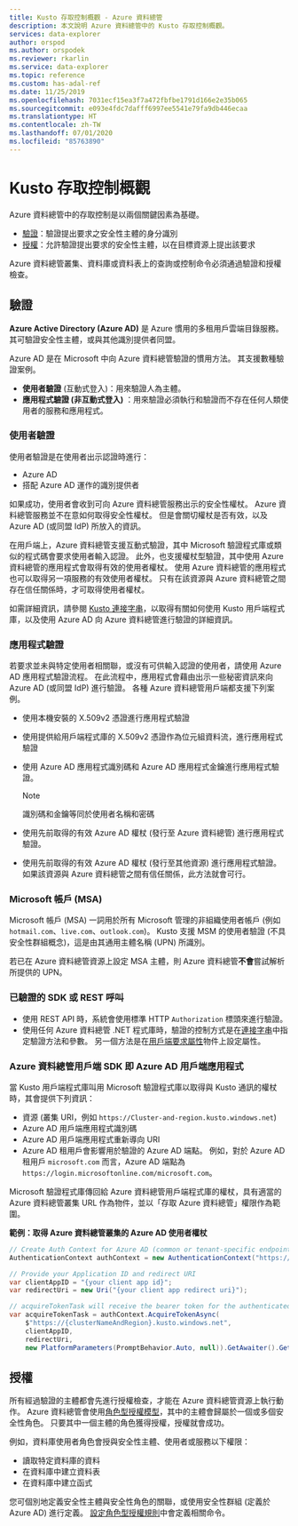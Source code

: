 ```yaml
---
title: Kusto 存取控制概觀 - Azure 資料總管
description: 本文說明 Azure 資料總管中的 Kusto 存取控制概觀。
services: data-explorer
author: orspod
ms.author: orspodek
ms.reviewer: rkarlin
ms.service: data-explorer
ms.topic: reference
ms.custom: has-adal-ref
ms.date: 11/25/2019
ms.openlocfilehash: 7031ecf15ea3f7a472fbfbe1791d166e2e35b065
ms.sourcegitcommit: e093e4fdc7dafff6997ee5541e79fa9db446ecaa
ms.translationtype: HT
ms.contentlocale: zh-TW
ms.lasthandoff: 07/01/2020
ms.locfileid: "85763890"
---
```

# <a name="kusto-access-control-overview"></a>Kusto 存取控制概觀

Azure 資料總管中的存取控制是以兩個關鍵因素為基礎。
* [驗證](#authentication)：驗證提出要求之安全性主體的身分識別
* [授權](#authorization)：允許驗證提出要求的安全性主體，以在目標資源上提出該要求

Azure 資料總管叢集、資料庫或資料表上的查詢或控制命令必須通過驗證和授權檢查。

## <a name="authentication"></a>驗證

**Azure Active Directory (Azure AD)** 是 Azure 慣用的多租用戶雲端目錄服務。 其可驗證安全性主體，或與其他識別提供者同盟。

Azure AD 是在 Microsoft 中向 Azure 資料總管驗證的慣用方法。 其支援數種驗證案例。
* **使用者驗證** (互動式登入)：用來驗證人為主體。
* **應用程式驗證 (非互動式登入)** ：用來驗證必須執行和驗證而不存在任何人類使用者的服務和應用程式。

### <a name="user-authentication"></a>使用者驗證

使用者驗證是在使用者出示認證時進行：
* Azure AD 
* 搭配 Azure AD 運作的識別提供者

如果成功，使用者會收到可向 Azure 資料總管服務出示的安全性權杖。 Azure 資料總管服務並不在意如何取得安全性權杖。 但是會關切權杖是否有效，以及 Azure AD (或同盟 IdP) 所放入的資訊。

在用戶端上，Azure 資料總管支援互動式驗證，其中 Microsoft 驗證程式庫或類似的程式碼會要求使用者輸入認證。 此外，也支援權杖型驗證，其中使用 Azure 資料總管的應用程式會取得有效的使用者權杖。 使用 Azure 資料總管的應用程式也可以取得另一項服務的有效使用者權杖。 只有在該資源與 Azure 資料總管之間存在信任關係時，才可取得使用者權杖。

如需詳細資訊，請參閱 [Kusto 連接字串](../../api/connection-strings/kusto.md)，以取得有關如何使用 Kusto 用戶端程式庫，以及使用 Azure AD 向 Azure 資料總管進行驗證的詳細資訊。

### <a name="application-authentication"></a>應用程式驗證

若要求並未與特定使用者相關聯，或沒有可供輸入認證的使用者，請使用 Azure AD 應用程式驗證流程。 在此流程中，應用程式會藉由出示一些秘密資訊來向 Azure AD (或同盟 IdP) 進行驗證。 各種 Azure 資料總管用戶端都支援下列案例。

* 使用本機安裝的 X.509v2 憑證進行應用程式驗證
* 使用提供給用戶端程式庫的 X.509v2 憑證作為位元組資料流，進行應用程式驗證
* 使用 Azure AD 應用程式識別碼和 Azure AD 應用程式金鑰進行應用程式驗證。

    > [!NOTE] 
    > 識別碼和金鑰等同於使用者名稱和密碼

* 使用先前取得的有效 Azure AD 權杖 (發行至 Azure 資料總管) 進行應用程式驗證。
* 使用先前取得的有效 Azure AD 權杖 (發行至其他資源) 進行應用程式驗證。 如果該資源與 Azure 資料總管之間有信任關係，此方法就會可行。

### <a name="microsoft-accounts-msas"></a>Microsoft 帳戶 (MSA)

Microsoft 帳戶 (MSA) 一詞用於所有 Microsoft 管理的非組織使用者帳戶 (例如 `hotmail.com`、`live.com`、`outlook.com`)。
Kusto 支援 MSM 的使用者驗證 (不具安全性群組概念)，這是由其通用主體名稱 (UPN) 所識別。

若已在 Azure 資料總管資源上設定 MSA 主體，則 Azure 資料總管**不會**嘗試解析所提供的 UPN。

### <a name="authenticated-sdk-or-rest-calls"></a>已驗證的 SDK 或 REST 呼叫

* 使用 REST API 時，系統會使用標準 HTTP `Authorization` 標頭來進行驗證。
* 使用任何 Azure 資料總管 .NET 程式庫時，驗證的控制方式是在[連接字串](../../api/connection-strings/kusto.md)中指定驗證方法和參數。 另一個方法是在[用戶端要求屬性](../../api/netfx/request-properties.md)物件上設定屬性。

### <a name="azure-data-explorer-client-sdk-as-an-azure-ad-client-application"></a>Azure 資料總管用戶端 SDK 即 Azure AD 用戶端應用程式

當 Kusto 用戶端程式庫叫用 Microsoft 驗證程式庫以取得與 Kusto 通訊的權杖時，其會提供下列資訊：

* 資源 (叢集 URI，例如 `https://Cluster-and-region.kusto.windows.net`)
* Azure AD 用戶端應用程式識別碼
* Azure AD 用戶端應用程式重新導向 URI
* Azure AD 租用戶會影響用於驗證的 Azure AD 端點。 例如，對於 Azure AD 租用戶 `microsoft.com` 而言，Azure AD 端點為 `https://login.microsoftonline.com/microsoft.com`。

Microsoft 驗證程式庫傳回給 Azure 資料總管用戶端程式庫的權杖，具有適當的 Azure 資料總管叢集 URL 作為物件，並以「存取 Azure 資料總管」權限作為範圍。

**範例：取得 Azure 資料總管叢集的 Azure AD 使用者權杖**

```csharp
// Create Auth Context for Azure AD (common or tenant-specific endpoint):
AuthenticationContext authContext = new AuthenticationContext("https://login.microsoftonline.com/{Azure AD TenantID or name}");

// Provide your Application ID and redirect URI
var clientAppID = "{your client app id}";
var redirectUri = new Uri("{your client app redirect uri}");

// acquireTokenTask will receive the bearer token for the authenticated user
var acquireTokenTask = authContext.AcquireTokenAsync(
    $"https://{clusterNameAndRegion}.kusto.windows.net",
    clientAppID,
    redirectUri,
    new PlatformParameters(PromptBehavior.Auto, null)).GetAwaiter().GetResult();
```

## <a name="authorization"></a>授權

所有經過驗證的主體都會先進行授權檢查，才能在 Azure 資料總管資源上執行動作。
Azure 資料總管會使用[角色型授權模型](role-based-authorization.md)，其中的主體會歸屬於一個或多個安全性角色。 只要其中一個主體的角色獲得授權，授權就會成功。

例如，資料庫使用者角色會授與安全性主體、使用者或服務以下權限：
* 讀取特定資料庫的資料
* 在資料庫中建立資料表
* 在資料庫中建立函式

您可個別地定義安全性主體與安全性角色的關聯，或使用安全性群組 (定義於 Azure AD) 進行定義。 [設定角色型授權規則](../security-roles.md)中會定義相關命令。
